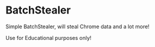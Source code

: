 # BatchStealer
Simple BatchStealer, will steal Chrome data and a lot more!


Use for Educational purposes only!

